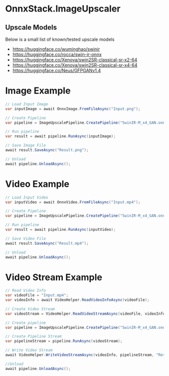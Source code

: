 ﻿# OnnxStack.ImageUpscaler

## Upscale Models
Below is a small list of known/tested upscale models
* https://huggingface.co/wuminghao/swinir
* https://huggingface.co/rocca/swin-ir-onnx
* https://huggingface.co/Xenova/swin2SR-classical-sr-x2-64
* https://huggingface.co/Xenova/swin2SR-classical-sr-x4-64
* https://huggingface.co/Neus/GFPGANv1.4


# Image Example
```csharp
// Load Input Image
var inputImage = await OnnxImage.FromFileAsync("Input.png");

// Create Pipeline
var pipeline = ImageUpscalePipeline.CreatePipeline("SwinIR-M_x4_GAN.onnx", scaleFactor: 4);

// Run pipeline
var result = await pipeline.RunAsync(inputImage);

// Save Image File
await result.SaveAsync("Result.png");

// Unload
await pipeline.UnloadAsync();
```


# Video Example
```csharp
// Load Input Video
var inputVideo = await OnnxVideo.FromFileAsync("Input.mp4");

// Create Pipeline
var pipeline = ImageUpscalePipeline.CreatePipeline("SwinIR-M_x4_GAN.onnx", scaleFactor: 4);

// Run pipeline
var result = await pipeline.RunAsync(inputVideo);

// Save Video File
await result.SaveAsync("Result.mp4");

// Unload
await pipeline.UnloadAsync();
```

# Video Stream Example
```csharp
// Read Video Info
var videoFile = "Input.mp4";
var videoInfo = await VideoHelper.ReadVideoInfoAsync(videoFile);

// Create Video Stream
var videoStream = VideoHelper.ReadVideoStreamAsync(videoFile, videoInfo.FrameRate);

// Create pipeline
var pipeline = ImageUpscalePipeline.CreatePipeline("SwinIR-M_x4_GAN.onnx", scaleFactor: 4);

// Create Pipeline Stream
var pipelineStream = pipeline.RunAsync(videoStream);

// Write Video Stream
await VideoHelper.WriteVideoStreamAsync(videoInfo, pipelineStream, "Result.mp4");

//Unload
await pipeline.UnloadAsync();
```